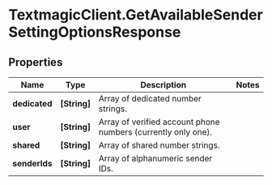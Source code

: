 # TextmagicClient.GetAvailableSenderSettingOptionsResponse

## Properties
Name | Type | Description | Notes
------------ | ------------- | ------------- | -------------
**dedicated** | **[String]** | Array of dedicated number strings. | 
**user** | **[String]** | Array of verified account phone numbers (currently only one). | 
**shared** | **[String]** | Array of shared number strings. | 
**senderIds** | **[String]** | Array of alphanumeric sender IDs. | 


